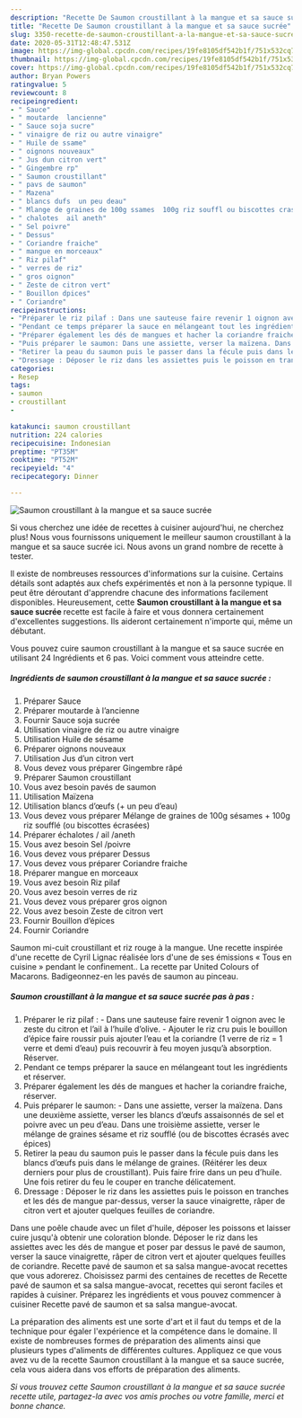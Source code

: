 ```yaml
---
description: "Recette De Saumon croustillant à la mangue et sa sauce sucrée"
title: "Recette De Saumon croustillant à la mangue et sa sauce sucrée"
slug: 3350-recette-de-saumon-croustillant-a-la-mangue-et-sa-sauce-sucree
date: 2020-05-31T12:48:47.531Z
image: https://img-global.cpcdn.com/recipes/19fe8105df542b1f/751x532cq70/saumon-croustillant-a-la-mangue-et-sa-sauce-sucree-photo-principale-de-la-recette.jpg
thumbnail: https://img-global.cpcdn.com/recipes/19fe8105df542b1f/751x532cq70/saumon-croustillant-a-la-mangue-et-sa-sauce-sucree-photo-principale-de-la-recette.jpg
cover: https://img-global.cpcdn.com/recipes/19fe8105df542b1f/751x532cq70/saumon-croustillant-a-la-mangue-et-sa-sauce-sucree-photo-principale-de-la-recette.jpg
author: Bryan Powers
ratingvalue: 5
reviewcount: 8
recipeingredient:
- " Sauce"
- " moutarde  lancienne"
- " Sauce soja sucre"
- " vinaigre de riz ou autre vinaigre"
- " Huile de ssame"
- " oignons nouveaux"
- " Jus dun citron vert"
- " Gingembre rp"
- " Saumon croustillant"
- " pavs de saumon"
- " Mazena"
- " blancs dufs  un peu deau"
- " Mlange de graines de 100g ssames  100g riz souffl ou biscottes crases"
- " chalotes  ail aneth"
- " Sel poivre"
- " Dessus"
- " Coriandre fraiche"
- " mangue en morceaux"
- " Riz pilaf"
- " verres de riz"
- " gros oignon"
- " Zeste de citron vert"
- " Bouillon dpices"
- " Coriandre"
recipeinstructions:
- "Préparer le riz pilaf : Dans une sauteuse faire revenir 1 oignon avec le zeste du citron et l’ail à l’huile d’olive. Ajouter le riz cru puis le bouillon d’épice faire roussir puis ajouter l’eau et la coriandre (1 verre de riz = 1 verre et demi d’eau) puis recouvrir à feu moyen jusqu’à absorption. Réserver."
- "Pendant ce temps préparer la sauce en mélangeant tout les ingrédients et réserver."
- "Préparer également les dés de mangues et hacher la coriandre fraiche, réserver."
- "Puis préparer le saumon: Dans une assiette, verser la maïzena. Dans une deuxième assiette, verser les blancs d’œufs assaisonnés de sel et poivre avec un peu d’eau. Dans une troisième assiette, verser le mélange de graines sésame et riz soufflé (ou de biscottes écrasés avec épices)"
- "Retirer la peau du saumon puis le passer dans la fécule puis dans les blancs d’œufs puis dans le mélange de graines. (Réitérer les deux derniers pour plus de croustillant). Puis faire frire dans un peu d’huile. Une fois retirer du feu le couper en tranche délicatement."
- "Dressage : Déposer le riz dans les assiettes puis le poisson en tranches et les dés de mangue par-dessus, verser la sauce vinaigrette, râper de citron vert et ajouter quelques feuilles de coriandre."
categories:
- Resep
tags:
- saumon
- croustillant
- 

katakunci: saumon croustillant  
nutrition: 224 calories
recipecuisine: Indonesian
preptime: "PT35M"
cooktime: "PT52M"
recipeyield: "4"
recipecategory: Dinner

---
```



![Saumon croustillant à la mangue et sa sauce sucrée](https://img-global.cpcdn.com/recipes/19fe8105df542b1f/751x532cq70/saumon-croustillant-a-la-mangue-et-sa-sauce-sucree-photo-principale-de-la-recette.jpg)

Si vous cherchez une idée de recettes à cuisiner aujourd'hui, ne cherchez plus! Nous vous fournissons uniquement le meilleur saumon croustillant à la mangue et sa sauce sucrée ici. Nous avons un grand nombre de recette à tester.

Il existe de nombreuses ressources d'informations sur la cuisine. Certains détails sont adaptés aux chefs expérimentés et non à la personne typique. Il peut être déroutant d'apprendre chacune des informations facilement disponibles. Heureusement, cette <strong> Saumon croustillant à la mangue et sa sauce sucrée </strong> recette est facile à faire et vous donnera certainement d'excellentes suggestions. Ils aideront certainement n'importe qui, même un débutant.

<!--inarticleads1-->

Vous pouvez cuire saumon croustillant à la mangue et sa sauce sucrée en utilisant 24 Ingrédients et 6 pas. Voici comment vous atteindre cette.

##### Ingrédients de saumon croustillant à la mangue et sa sauce sucrée :

1. Préparer  Sauce
1. Préparer  moutarde à l’ancienne
1. Fournir  Sauce soja sucrée
1. Utilisation  vinaigre de riz ou autre vinaigre
1. Utilisation  Huile de sésame
1. Préparer  oignons nouveaux
1. Utilisation  Jus d’un citron vert
1. Vous devez vous préparer  Gingembre râpé
1. Préparer  Saumon croustillant
1. Vous avez besoin  pavés de saumon
1. Utilisation  Maïzena
1. Utilisation  blancs d’œufs (+ un peu d’eau)
1. Vous devez vous préparer  Mélange de graines de 100g sésames + 100g riz soufflé (ou biscottes écrasées)
1. Préparer  échalotes / ail /aneth
1. Vous avez besoin  Sel /poivre
1. Vous devez vous préparer  Dessus
1. Vous devez vous préparer  Coriandre fraiche
1. Préparer  mangue en morceaux
1. Vous avez besoin  Riz pilaf
1. Vous avez besoin  verres de riz
1. Vous devez vous préparer  gros oignon
1. Vous avez besoin  Zeste de citron vert
1. Fournir  Bouillon d’épices
1. Fournir  Coriandre


Saumon mi-cuit croustillant et riz rouge à la mangue. Une recette inspirée d&#39;une recette de Cyril Lignac réalisée lors d&#39;une de ses émissions « Tous en cuisine » pendant le confinement.. La recette par United Colours of Macarons. Badigeonnez-en les pavés de saumon au pinceau. 

<!--inarticleads2-->

##### Saumon croustillant à la mangue et sa sauce sucrée pas à pas :

1. Préparer le riz pilaf : - Dans une sauteuse faire revenir 1 oignon avec le zeste du citron et l’ail à l’huile d’olive. - Ajouter le riz cru puis le bouillon d’épice faire roussir puis ajouter l’eau et la coriandre (1 verre de riz = 1 verre et demi d’eau) puis recouvrir à feu moyen jusqu’à absorption. Réserver.
1. Pendant ce temps préparer la sauce en mélangeant tout les ingrédients et réserver.
1. Préparer également les dés de mangues et hacher la coriandre fraiche, réserver.
1. Puis préparer le saumon: - Dans une assiette, verser la maïzena. Dans une deuxième assiette, verser les blancs d’œufs assaisonnés de sel et poivre avec un peu d’eau. Dans une troisième assiette, verser le mélange de graines sésame et riz soufflé (ou de biscottes écrasés avec épices)
1. Retirer la peau du saumon puis le passer dans la fécule puis dans les blancs d’œufs puis dans le mélange de graines. (Réitérer les deux derniers pour plus de croustillant). Puis faire frire dans un peu d’huile. Une fois retirer du feu le couper en tranche délicatement.
1. Dressage : Déposer le riz dans les assiettes puis le poisson en tranches et les dés de mangue par-dessus, verser la sauce vinaigrette, râper de citron vert et ajouter quelques feuilles de coriandre.


Dans une poêle chaude avec un filet d&#39;huile, déposer les poissons et laisser cuire jusqu&#39;à obtenir une coloration blonde. Déposer le riz dans les assiettes avec les dés de mangue et poser par dessus le pavé de saumon, verser la sauce vinaigrette, râper de citron vert et ajouter quelques feuilles de coriandre. Recette pavé de saumon et sa salsa mangue-avocat recettes que vous adorerez. Choisissez parmi des centaines de recettes de Recette pavé de saumon et sa salsa mangue-avocat, recettes qui seront faciles et rapides à cuisiner. Préparez les ingrédients et vous pouvez commencer à cuisiner Recette pavé de saumon et sa salsa mangue-avocat. 

<!--inarticleads1-->

<p>
La préparation des aliments est une sorte d'art et il faut du temps et de la technique pour égaler l'expérience et la compétence dans le domaine. Il existe de nombreuses formes de préparation des aliments ainsi que plusieurs types d'aliments de différentes cultures. Appliquez ce que vous avez vu de la recette Saumon croustillant à la mangue et sa sauce sucrée, cela vous aidera dans vos efforts de préparation des aliments.
</p>

<p>
<i>Si vous trouvez cette Saumon croustillant à la mangue et sa sauce sucrée recette utile, partagez-la avec vos amis proches ou votre famille, merci et bonne chance.</i>
</p>
